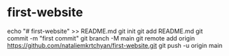 # first-website
echo "# first-website" >> README.md
git init
git add README.md
git commit -m "first commit"
git branch -M main
git remote add origin https://github.com/nataliemkrtchyan/first-website.git
git push -u origin main
